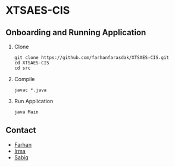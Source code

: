 # XTSAES-CIS

## Onboarding and Running Application

1. Clone

   ```
   git clone https://github.com/farhanfarasdak/XTSAES-CIS.git
   cd XTSAES-CIS
   cd src
   ```

2. Compile

   ```
   javac *.java
   ```

3. Run Application

   ```
   java Main
   ```	

## Contact

- [Farhan](mailto:farhan.farasdak@gmail.com)
- [Irma](mailto:irma.latifatullaily@gmail.com)
- [Sabiq](mailto:msabiqd@gmail.com)

